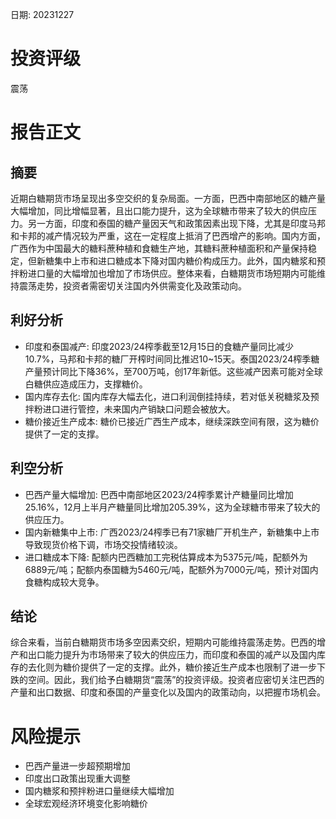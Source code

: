 
日期: 20231227

# 投资评级

震荡

# 报告正文

## 摘要

近期白糖期货市场呈现出多空交织的复杂局面。一方面，巴西中南部地区的糖产量大幅增加，同比增幅显著，且出口能力提升，这为全球糖市带来了较大的供应压力。另一方面，印度和泰国的糖产量因天气和政策因素出现下降，尤其是印度马邦和卡邦的减产情况较为严重，这在一定程度上抵消了巴西增产的影响。国内方面，广西作为中国最大的糖料蔗种植和食糖生产地，其糖料蔗种植面积和产量保持稳定，但新糖集中上市和进口糖成本下降对国内糖价构成压力。此外，国内糖浆和预拌粉进口量的大幅增加也增加了市场供应。整体来看，白糖期货市场短期内可能维持震荡走势，投资者需密切关注国内外供需变化及政策动向。

## 利好分析

* 印度和泰国减产: 印度2023/24榨季截至12月15日的食糖产量同比减少10.7%，马邦和卡邦的糖厂开榨时间同比推迟10~15天。泰国2023/24榨季糖产量预计同比下降36%，至700万吨，创17年新低。这些减产因素可能对全球白糖供应造成压力，支撑糖价。
* 国内库存去化: 国内库存大幅去化，进口利润倒挂持续，若对低关税糖浆及预拌粉进口进行管控，未来国内产销缺口问题会被放大。
* 糖价接近生产成本: 糖价已接近广西生产成本，继续深跌空间有限，这为糖价提供了一定的支撑。

## 利空分析

* 巴西产量大幅增加: 巴西中南部地区2023/24榨季累计产糖量同比增加25.16%，12月上半月产糖量同比增加205.39%，这为全球糖市带来了较大的供应压力。
* 国内新糖集中上市: 广西2023/24榨季已有71家糖厂开机生产，新糖集中上市导致现货价格下调，市场交投情绪较淡。
* 进口糖成本下降: 配额内巴西糖加工完税估算成本为5375元/吨，配额外为6889元/吨；配额内泰国糖为5460元/吨，配额外为7000元/吨，预计对国内食糖构成较大竞争。

## 结论

综合来看，当前白糖期货市场多空因素交织，短期内可能维持震荡走势。巴西的增产和出口能力提升为市场带来了较大的供应压力，而印度和泰国的减产以及国内库存的去化则为糖价提供了一定的支撑。此外，糖价接近生产成本也限制了进一步下跌的空间。因此，我们给予白糖期货“震荡”的投资评级。投资者应密切关注巴西的产量和出口数据、印度和泰国的产量变化以及国内的政策动向，以把握市场机会。

# 风险提示

* 巴西产量进一步超预期增加
* 印度出口政策出现重大调整
* 国内糖浆和预拌粉进口量继续大幅增加
* 全球宏观经济环境变化影响糖价
